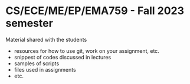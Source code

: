 # CS/ECE/ME/EP/EMA759 - Fall 2023 semester
Material shared with the students
- resources for how to use git, work on your assignment, etc.
- snippest of codes discussed in lectures
- samples of scripts 
- files used in assignments
- etc.

